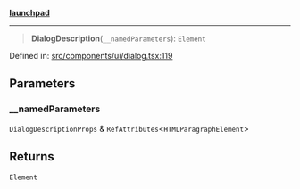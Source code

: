 [**launchpad**](index.md)

***

> **DialogDescription**(`__namedParameters`): `Element`

Defined in: [src/components/ui/dialog.tsx:119](https://github.com/victorbratov/launchpad/blob/3cec89d9fa4be2794c552b4b2e488c08b6798868/src/components/ui/dialog.tsx#L119)

## Parameters

### \_\_namedParameters

`DialogDescriptionProps` & `RefAttributes`\<`HTMLParagraphElement`\>

## Returns

`Element`
